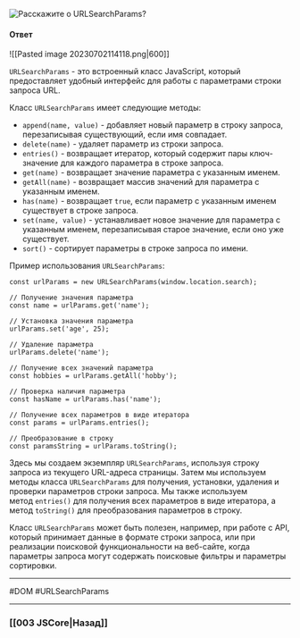 
![Расскажите о `URLSearchParams`?](https://youtu.be/hL5yFo9Pms4?t=98)

#### Ответ

![[Pasted image 20230702114118.png|600]]

`URLSearchParams` - это встроенный класс JavaScript, который предоставляет удобный интерфейс для работы с параметрами строки запроса URL.

Класс `URLSearchParams` имеет следующие методы:

- `append(name, value)` - добавляет новый параметр в строку запроса, перезаписывая существующий, если имя совпадает.
- `delete(name)` - удаляет параметр из строки запроса.
- `entries()` - возвращает итератор, который содержит пары ключ-значение для каждого параметра в строке запроса.
- `get(name)` - возвращает значение параметра с указанным именем.
- `getAll(name)` - возвращает массив значений для параметра с указанным именем.
- `has(name)` - возвращает `true`, если параметр с указанным именем существует в строке запроса.
- `set(name, value)` - устанавливает новое значение для параметра с указанным именем, перезаписывая старое значение, если оно уже существует.
- `sort()` - сортирует параметры в строке запроса по имени.

Пример использования `URLSearchParams`:

```
const urlParams = new URLSearchParams(window.location.search);

// Получение значения параметра
const name = urlParams.get('name');

// Установка значения параметра
urlParams.set('age', 25);

// Удаление параметра
urlParams.delete('name');

// Получение всех значений параметра
const hobbies = urlParams.getAll('hobby');

// Проверка наличия параметра
const hasName = urlParams.has('name');

// Получение всех параметров в виде итератора
const params = urlParams.entries();

// Преобразование в строку
const paramsString = urlParams.toString();
```

Здесь мы создаем экземпляр `URLSearchParams`, используя строку запроса из текущего URL-адреса страницы. Затем мы используем методы класса `URLSearchParams` для получения, установки, удаления и проверки параметров строки запроса. Мы также используем метод `entries()` для получения всех параметров в виде итератора, а метод `toString()` для преобразования параметров в строку.

Класс `URLSearchParams` может быть полезен, например, при работе с API, который принимает данные в формате строки запроса, или при реализации поисковой функциональности на веб-сайте, когда параметры запроса могут содержать поисковые фильтры и параметры сортировки.

___
#DOM #URLSearchParams 

___

### [[003 JSCore|Назад]]